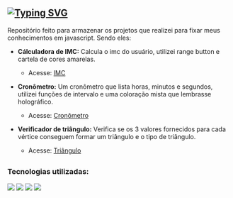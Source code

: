 <h2> <a href="https://git.io/typing-svg"><img src="https://readme-typing-svg.herokuapp.com/?color=e269c7&size=30&center=true&vCenter=true&font=Paytone+One&duration=1&repeat=false&random=false&width=1000&lines=Meus+Projetos+em+Javascript" alt="Typing SVG" /></a></h2>

Repositório feito para armazenar os projetos que realizei para fixar meus conhecimentos em javascript. Sendo eles:

- **Cálculadora de IMC:** Calcula o imc do usuário, utilizei range button e cartela de cores amarelas.<br>
  - Acesse: <a href="https://beatrizaribeiro.github.io/ProjetosJavascript/CalculadoraIMC/index.html">IMC</a>
  
- **Cronômetro:** Um cronômetro que lista horas, minutos e segundos, utilizei funções de intervalo e uma coloração mista que lembrasse holográfico. <br>
  - Acesse: <a href="https://beatrizaribeiro.github.io/ProjetosJavascript/Cronometro/index.html">Cronômetro</a>
  
- **Verificador de triângulo:** Verifica se os 3 valores fornecidos para cada vértice conseguem formar um triângulo e o tipo de triângulo. <br>
  - Acesse: <a href="https://beatrizaribeiro.github.io/ProjetosJavascript/Triangulo/index.html">Triângulo</a>

##

### Tecnologias utilizadas:
<div>
     <img src="https://img.shields.io/badge/javascript-%23323330.svg?style=for-the-badge&logo=javascript&logoColor=%23F7DF1E" />
     <img src="https://img.shields.io/badge/html5-%23E34F26.svg?style=for-the-badge&logo=html5&logoColor=white" />
     <img src="https://img.shields.io/badge/css3-%231572B6.svg?style=for-the-badge&logo=css3&logoColor=white" />
     <img src="https://img.shields.io/badge/VS%20Code-0078d7.svg?style=for-the-badge&logo=visual-studio-code&logoColor=white"/> 
</div>
